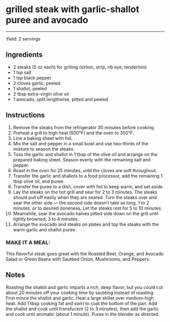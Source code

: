 # grilled steak with garlic-shallot puree and avocado
---
Yield: 2 servings

## Ingredients
- 2 steaks (5 oz each) for grilling (sirloin, strip, rib eye, tenderloin)
- 1 tsp salt
- 1 tsp black pepper
- 2 cloves garlic, peeled
- 1 shallot, peeled
- 2 tbsp extra-virgin olive oil
- 1 avocado, split lengthwise, pitted and peeled

## Instructions
1. Remove the steaks from the refrigerator 30 minutes before cooking.
2. Preheat a grill to high heat (500°F) and the oven to 350°F.
3. Line a baking sheet with foil.
4. Mix the salt and pepper in a small bowl and use two-thirds of the mixture to season the steaks.
5. Toss the garlic and shallot in 1 tbsp of the olive oil and arrange on the prepared baking sheet. Season evenly with the remaining salt and pepper.
6. Roast in the oven for 25 minutes, until the cloves are soft throughout.
7. Transfer the garlic and shallots to a food processor, add the remaining 1 tbsp olive oil, and puree.
8. Transfer the puree to a dish, cover with foil to keep warm, and set aside.
9. Lay the steaks on the hot grill and sear for 2 to 3 minutes. The steaks should pull off easily when they are seared. Turn the steaks over and sear the other side — the second side doesn’t take as long, 1 to 2 minutes, or to desired doneness. Let the steaks rest for 5 to 10 minutes.
10. Meanwhile, sear the avocado halves pitted side down on the grill until lightly browned, 3 to 4 minutes.
11. Arrange the avocado and steaks on plates and top the steaks with the warm garlic and shallot puree.

### MAKE IT A MEAL:
This flavorful steak goes great with the Roasted Beet, Orange, and Avocado Salad or Green Beans with Sautéed Onion, Mushrooms, and Peppers.

## Notes
Roasting the shallot and garlic imparts a rich, deep flavor, but you could cut about 20 minutes off your cooking time by sautéing instead of roasting: First mince the shallot and garlic. Heat a large skillet over medium-high heat. Add 1 tbsp cooking fat and swirl to coat the bottom of the pan. Add the shallot and cook until fransfucent (2 to 3 minutes), then add the garlic and cook until aromatic (about 1 minute).  Puree in the blender as directed.
